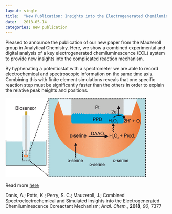 ```yaml
---
layout: single
title:  "New Publication: Insights into the Electrogenerated Chemiluminescence Mechanism"
date:   2018-05-14
categories: new publication
---
```


Pleased to announce the publication of our new paper from the Mauzeroll group in Analytical Chemistry. Here, we show a combined experimental and digital analysis of a key electrogenerated chemiluminescence (ECL) system to provide new insights into the complicated reaction mechanism.

By hyphenating a potentiostat with a spectrometer we are able to record electrochemical and spectroscopic information on the same time axis. Combining this with finite element simulations reveals that one specific reaction step must be significantly faster than the others in order to explain the relative peak heights and positions.

![Danis et al, *Anal. Chem.*, **2018**, *90*, 7377](/images_posts/2018-07-27/biosensor.png)

Read more [here](https://doi.org/10.1021/acs.analchem.8b00773)

Danis, A.; Potts, K.; Perry, S. C.; Mauzeroll, J.; Combined Spectroelectrochemical and Simulated Insights into the Electrogenerated Chemiluminescence Coreactant Mechanism; *Anal. Chem.*, **2018**, *90*, 7377